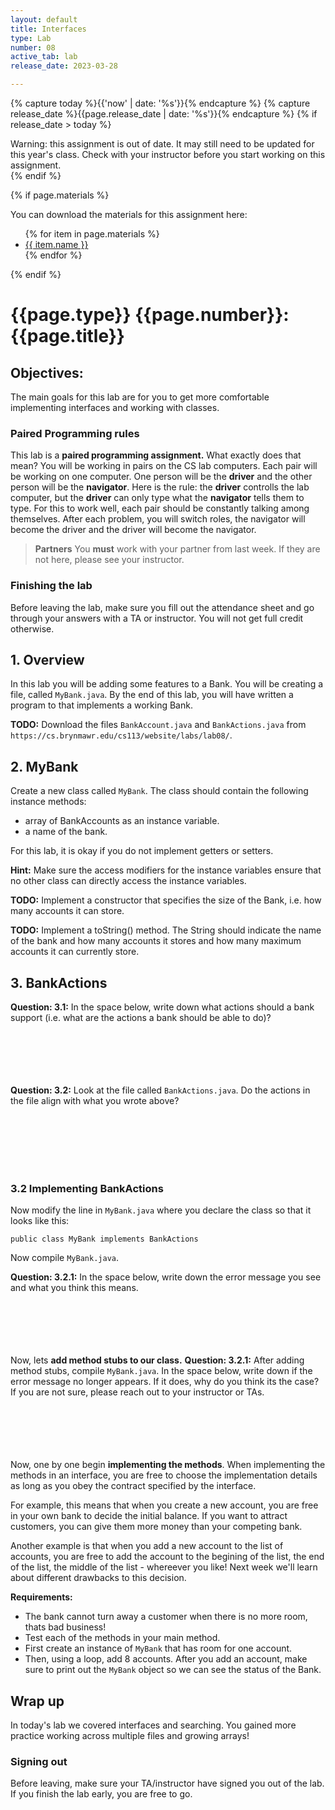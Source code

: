 ```yaml
---
layout: default
title: Interfaces
type: Lab
number: 08
active_tab: lab
release_date: 2023-03-28

---
```


<!-- Check whether the assignment is ready to release -->
{% capture today %}{{'now' | date: '%s'}}{% endcapture %}
{% capture release_date %}{{page.release_date | date: '%s'}}{% endcapture %}
{% if release_date > today %} 
<div class="alert alert-danger">
Warning: this assignment is out of date.  It may still need to be updated for this year's class.  Check with your instructor before you start working on this assignment.
</div>
{% endif %}
<!-- End of check whether the assignment is up to date -->


<!-- Check whether the assignment is up to date -->
<!--{% capture this_year %}{{'now' | date: '%Y'}}{% endcapture %}
{% capture due_year %}{{page.due_date | date: '%Y'}}{% endcapture %}
{% if this_year != due_year %} 
<div class="alert alert-danger">
Warning: this assignment is out of date.  It may still need to be updated for this year's class.  Check with your instructor before you start working on this assignment.
</div>
{% endif %}-->
<!-- End of check whether the assignment is up to date -->



{% if page.materials %}
<div class="alert alert-info">
You can download the materials for this assignment here:
<ul>
{% for item in page.materials %}
<li><a href="{{item.url}}">{{ item.name }}</a></li>
{% endfor %}
</ul>

</div>
{% endif %}





{{page.type}} {{page.number}}: {{page.title}}
=============================================================

## Objectives:

The main goals for this lab are for you to get more comfortable implementing interfaces and working with classes.

### Paired Programming rules

This lab is a **paired programming assignment.** What exactly does that mean? You will be working in pairs on the CS lab computers. Each pair will be working on one computer. One person will be the **driver** and the other person will be the **navigator**. Here is the rule: the **driver** controlls the lab computer, but the **driver** can only type what the **navigator** tells them to type. For this to work well, each pair should be constantly talking among themselves. After each problem, you will switch roles, the navigator will become the driver and the driver will become the navigator.

> **Partners**
> You **must** work with your partner from last week. If they are not here, please see your instructor.

### Finishing the lab

Before leaving the lab, make sure you fill out the attendance sheet and go through your answers with a TA or instructor. You will not get full credit otherwise.

## 1. Overview
In this lab you will be adding some features to a Bank. 
You will be creating a file, called `MyBank.java`. By the end of this lab, you will have written a program to that implements a working Bank.

**TODO:** Download the files `BankAccount.java` and `BankActions.java` from `https://cs.brynmawr.edu/cs113/website/labs/lab08/`.

## 2. MyBank

Create a new class called `MyBank`. The class should contain the following instance methods:

- array of BankAccounts as an instance variable. 
- a name of the bank.

For this lab, it is okay if you do not implement getters or setters.

**Hint:** Make sure the access modifiers for the instance variables ensure that no other class can directly access the instance variables.

**TODO:** Implement a constructor that specifies the size of the Bank, i.e. how many accounts it can store. 

**TODO:** Implement a toString() method. The String should indicate the name of the bank and how many accounts it stores and how many maximum accounts it can currently store.



## 3. BankActions

**Question: 3.1:** In the space below, write down what actions should a bank support (i.e. what are the actions a bank should be able to do)? 
<br><br><br><br>
<br><br>

**Question: 3.2:** Look at the file called `BankActions.java`. Do the actions in the file align with what you wrote above?

<br><br><br><br><br>

### 3.2 Implementing BankActions

Now modify the line in `MyBank.java` where you declare the class so that it looks like this:

```
public class MyBank implements BankActions
```

Now compile `MyBank.java`. 

**Question: 3.2.1:** In the space below, write down the error message you see and what you think this means. 
<br><br><br><br>
<br><br>


Now, lets **add method stubs to our class.**
**Question: 3.2.1:** After adding method stubs, compile `MyBank.java`. In the space below, write down if the error message no longer appears. If it does, why do you think its the case? If you are not sure, please reach out to your instructor or TAs.
<br><br><br><br>
<br><br>


Now, one by one begin **implementing the methods**. When implementing the methods in an interface, you are free to choose the implementation details as long as you obey the contract specified by the interface. 

For example, this means that when you create a new account, you are free in your own bank to decide the initial balance. If you want to attract customers, you can give them more money than your competing bank.

Another example is that when you add a new account to the list of accounts, you are free to add the account to the begining of the list, the end of the list, the middle of the list - whereever you like! Next week we'll learn about different drawbacks to this decision.

**Requirements:**

- The bank cannot turn away a customer when there is no more room, thats bad business!
- Test each of the methods in your main method. 
- First create an instance of `MyBank` that has room for one account.
- Then, using a loop, add 8 accounts. After you add an account, make sure to print out the `MyBank` object so we can see the status of the Bank.

## Wrap up

In today's lab we covered interfaces and searching. You gained more practice working across multiple files and growing arrays!

### Signing out
Before leaving, make sure your TA/instructor have signed you out of the lab. If you finish the lab early, you are free to go.
